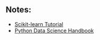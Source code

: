 ## Notes:

- [Scikit-learn Tutorial](https://github.com/jakevdp/sklearn_tutorial)
- [Python Data Science Handbook](https://github.com/jakevdp/PythonDataScienceHandbook)

